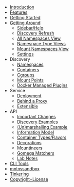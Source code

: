 <!-- markdownlint-disable-next-line MD041 -->
* [Introduction](/) <!-- homepage pitfall, https://github.com/docsifyjs/docsify/issues/1131 -->
* [Features](features)
* [Getting Started](getting-started)
* [Getting Around](getting-around)
  * [Sidebar/Help](sidebar-help)
  * [Discovery Refresh](refresh)
  * [All Namespaces View](all-namespaces)
  * [Namespace Type Views](typed-namespace)
  * [Mount Namespaces View](mount-namespace)
  * [Settings](settings)
* Discovery
  * [Namespaces](discovery)
  * [Containers](containers)
  * [Cgroups](cgroup)
  * [Mount Points](mountpoint)
  * [Docker Managed Plugins](docker-managed-plugins)
* Service
  * [Deployment](service-deployment)
  * [Behind a Proxy](service-behind-proxy)
  * [Extensible](service-extensible)
* API
  * [Important Changes](changelog)
  * [Discovery Examples](discovery-examples)
  * [(Un)marshalling Example](marshalling-example)
  * [Information Model](model)
  * [Container Types/Flavors](typesflavors)
  * [Decorations](deco)
  * [Mountineers](mountineers)
  * [Gomega Matchers](matchers)
  * [Lab Notes](lab-notes)
* [CLI Tools](cli)
* [mntnssandbox](mntnssandbox)
* [Tinkering](tinkering)
* [Copyright+License](copylicense)

